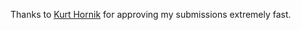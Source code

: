 Thanks to [Kurt Hornik](http://statmath.wu-wien.ac.at/~hornik/software.html) for approving my submissions extremely fast.
